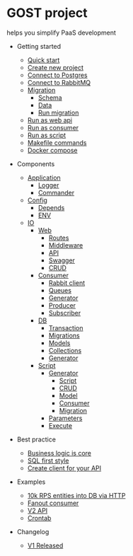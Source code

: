 # GOST project

helps you simplify PaaS development

* Getting started

  * [Quick start](quickstart.md)
  * [Create new project](new_project.md)
  * [Connect to Postgres](connect_postgres.md)
  * [Connect to RabbitMQ](connect_rabbit.md)
  * [Migration](migration.md)
    * [Schema](migration_schema.md)
    * [Data](migration_schema.md)
    * [Run migration](migration_run.md)
  * [Run as web api](run_as_web.md)
  * [Run as consumer](run_as_web.md)
  * [Run as script](run_as_script.md)
  * [Makefile commands](makefile_commands.md)
  * [Docker compose](docker_compose.md)

* Components
  * [Application](application.md)
    * [Logger](logger.md)
    * [Commander](commander.md)
  * [Config](config.md)
    * [Depends](depends.md)
    * [ENV](envs.md)
  * [IO](io.md)
    * [Web](web.md)
      * [Routes](routes.md)
      * [Middleware](middleware.md)
      * [API](api.md)
      * [Swagger](swagger.md)
      * [CRUD](crud.md)
    * [Consumer](consumer.md)
      * [Rabbit client](rabbit_client.md)
      * [Queues](queues.md)
      * [Generator](consumer_generator.md)
      * [Producer](producer.md)
      * [Subscriber](subscriber.md)
    * [DB](db.md)
      * [Transaction](transaction.md)
      * [Migrations](migrations.md)
      * [Models](models.md)
      * [Collections](collections.md)
      * [Generator](db_generator.md)
    * [Script](script.md)
      * [Generator](generators.md)
        * [Script](script_generator.md)
        * [CRUD](crud_generator.md)
        * [Model](model_generator.md)
        * [Consumer](consumer_generator.md)
        * [Migration](migration_generator.md)
      * [Parameters](parameters.md)
      * [Execute](execution.md)

* Best practice
  * [Business logic is core](business_core.md)
  * [SQL first style](sql_first.md)
  * [Create client for your API](create_client.md)

* Examples
  * [10k RPS entities into DB via HTTP](flusher_for_db.md)
  * [Fanout consumer](fanout_consumer.md)
  * [V2 API](v2_api.md)
  * [Crontab](crontab.md)

* Changelog
  * [V1 Released](v1_changelog.md)
